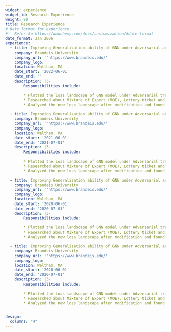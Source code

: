```yaml
---
widget: experience
widget_id: Research Experience
weight: 80
title: Research Experience
# Date format for experience
#   Refer to https://wowchemy.com/docs/customization/#date-format
date_format: Jan 2006
experience:
  - title: Improving Generalization ability of GNN under Adversarial and Fairness Training
    company: Brandeis University
    company_url: '"https://www.brandeis.edu/'
    company_logo: 
    location: Waltham, MA
    date_start: '2022-06-01'
    date_end: ''
    description: |3-
        Responsibilities include:
        
        * Plotted the loss landscape of GNN model under Adversarial training and Fairness data to compare the difference with regular GNN model. 
        * Researched about Mixture of Expert (MOE), Lottery ticket and model sparsity. Later, attempted to improve the generalization ability of GNN model under                   Adversarial training and Fairness data setup.
        * Analyzed the new loss landscape after modification and found the possible reason of such transformation. 

  - title: Improving Generalization ability of GNN under Adversarial and Fairness Training
    company: Brandeis University
    company_url: '"https://www.brandeis.edu/'
    company_logo: 
    location: Waltham, MA
    date_start: '2021-06-01'
    date_end: '2021-07-01'
    description: |3-
        Responsibilities include:
        
        * Plotted the loss landscape of GNN model under Adversarial training and Fairness data to compare the difference with regular GNN model. 
        * Researched about Mixture of Expert (MOE), Lottery ticket and model sparsity. Later, attempted to improve the generalization ability of GNN model under                   Adversarial training and Fairness data setup.
        * Analyzed the new loss landscape after modification and found the possible reason of such transformation. 

  - title: Improving Generalization ability of GNN under Adversarial and Fairness Training
    company: Brandeis University
    company_url: '"https://www.brandeis.edu/'
    company_logo: 
    location: Waltham, MA
    date_start: '2020-06-01'
    date_end: '2020-07-01'
    description: |3-
        Responsibilities include:
        
        * Plotted the loss landscape of GNN model under Adversarial training and Fairness data to compare the difference with regular GNN model. 
        * Researched about Mixture of Expert (MOE), Lottery ticket and model sparsity. Later, attempted to improve the generalization ability of GNN model under                   Adversarial training and Fairness data setup.
        * Analyzed the new loss landscape after modification and found the possible reason of such transformation. 

  - title: Improving Generalization ability of GNN under Adversarial and Fairness Training
    company: Brandeis University
    company_url: '"https://www.brandeis.edu/'
    company_logo: 
    location: Waltham, MA
    date_start: '2020-06-01'
    date_end: '2020-07-01'
    description: |3-
        Responsibilities include:
        
        * Plotted the loss landscape of GNN model under Adversarial training and Fairness data to compare the difference with regular GNN model. 
        * Researched about Mixture of Expert (MOE), Lottery ticket and model sparsity. Later, attempted to improve the generalization ability of GNN model under                   Adversarial training and Fairness data setup.
        * Analyzed the new loss landscape after modification and found the possible reason of such transformation. 


design:
  columns: "4"
---
```

